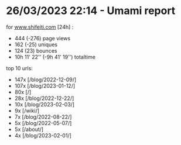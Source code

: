 # 26/03/2023 22:14 - Umami report
for www.shifeiti.com [24h] :

 - 444 (-276) page views
 - 162 (-25) uniques
 - 124 (23) bounces
 - 10h 11' 22'' (-9h 41' 19'') totaltime


top 10 urls:
 - 147x [/blog/2022-12-09/]
 - 107x [/blog/2023-01-12/]
 - 80x [/]
 - 28x [/blog/2022-12-22/]
 - 10x [/blog/2023-02-03/]
 - 9x [/wiki/]
 - 7x [/blog/2022-08-22/]
 - 5x [/blog/2022-05-07/]
 - 5x [/about/]
 - 4x [/blog/2023-02-01/]


